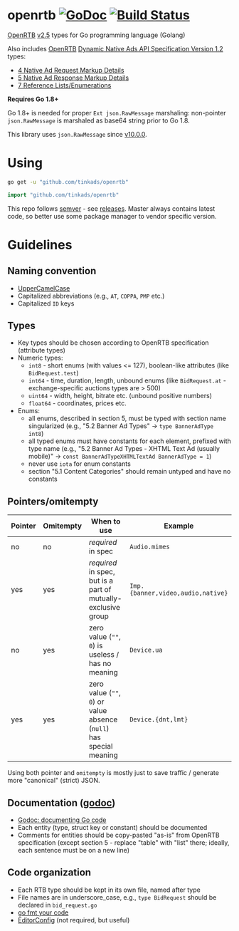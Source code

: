 # openrtb [![GoDoc](https://godoc.org/github.com/tinkads/openrtb?status.svg)](https://godoc.org/github.com/mxmCherry/openrtb) [![Build Status](https://travis-ci.org/mxmCherry/openrtb.svg?branch=master)](https://travis-ci.org/mxmCherry/openrtb)

[OpenRTB](https://www.iab.com/guidelines/real-time-bidding-rtb-project/) [v2.5](https://www.iab.com/wp-content/uploads/2016/03/OpenRTB-API-Specification-Version-2-5-FINAL.pdf) types for Go programming language (Golang)

Also includes [OpenRTB](https://www.iab.com/guidelines/real-time-bidding-rtb-project/) [Dynamic Native Ads API Specification Version 1.2](https://www.iab.com/wp-content/uploads/2018/03/OpenRTB-Native-Ads-Specification-Final-1.2.pdf) types:
- [4 Native Ad Request Markup Details](native/request/)
- [5 Native Ad Response Markup Details](native/response/)
- [7 Reference Lists/Enumerations](native/)

**Requires Go 1.8+**

Go 1.8+ is needed for proper `Ext json.RawMessage` marshaling: non-pointer `json.RawMessage` is marshaled as base64 string prior to Go 1.8.

This library uses `json.RawMessage` since [v10.0.0](https://github.com/tinkads/openrtb/releases/tag/v10.0.0).

# Using

```bash
go get -u "github.com/tinkads/openrtb"
```

```go
import "github.com/tinkads/openrtb"
```

This repo follows [semver](http://semver.org/) - see [releases](https://github.com/tinkads/openrtb/releases).
Master always contains latest code, so better use some package manager to vendor specific version.

# Guidelines

## Naming convention
- [UpperCamelCase](http://en.wikipedia.org/wiki/CamelCase)
- Capitalized abbreviations (e.g., `AT`, `COPPA`, `PMP` etc.)
- Capitalized `ID` keys

## Types
- Key types should be chosen according to OpenRTB specification (attribute types)
- Numeric types:
	- `int8` - short enums (with values <= 127), boolean-like attributes (like `BidRequest.test`)
	- `int64` - time, duration, length, unbound enums (like `BidRequest.at` - exchange-specific auctions types are > 500)
	- `uint64` - width, height, bitrate etc. (unbound positive numbers)
	- `float64` - coordinates, prices etc.
- Enums:
	- all enums, described in section 5, must be typed with section name singularized (e.g., "5.2 Banner Ad Types" -> `type BannerAdType int8`)
	- all typed enums must have constants for each element, prefixed with type name (e.g., "5.2 Banner Ad Types - XHTML Text Ad (usually mobile)" -> `const BannerAdTypeXHTMLTextAd BannerAdType = 1`)
	- never use `iota` for enum constants
	- section "5.1 Content Categories" should remain untyped and have no constants

## Pointers/omitempty
Pointer | Omitempty | When to use                                                          | Example
------- | --------- | -------------------------------------------------------------------- | ---------------------------------
 no     | no        | _required_ in spec                                                   | `Audio.mimes`
 yes    | yes       | _required_ in spec, but is a part of mutually-exclusive group        | `Imp.{banner,video,audio,native}`
 no     | yes       | zero value (`""`, `0`) is useless / has no meaning                   | `Device.ua`
 yes    | yes       | zero value (`""`, `0`) or value absence (`null`) has special meaning | `Device.{dnt,lmt}`

Using both pointer and `omitempty` is mostly just to save traffic / generate more "canonical" (strict) JSON.

## Documentation ([godoc](https://godoc.org/github.com/tinkads/openrtb))
- [Godoc: documenting Go code](http://blog.golang.org/godoc-documenting-go-code)
- Each entity (type, struct key or constant) should be documented
- Comments for entities should be copy-pasted "as-is" from OpenRTB specification (except section 5 - replace "table" with "list" there; ideally, each sentence must be on a new line)

## Code organization
- Each RTB type should be kept in its own file, named after type
- File names are in underscore_case, e.g., `type BidRequest` should be declared in `bid_request.go`
- [go fmt your code](https://blog.golang.org/go-fmt-your-code)
- [EditorConfig](https://editorconfig.org/) (not required, but useful)
